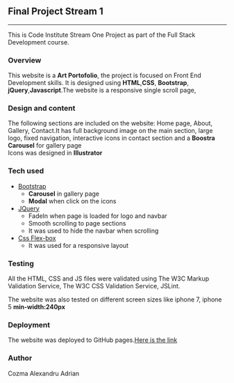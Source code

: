 ## Final Project Stream 1
___
This is Code Institute Stream One Project as part of the Full Stack Development course.
### Overview
This website is a __Art Portofolio__, the project is focused on Front End Development skills. It is designed using __HTML__,__CSS__, __Bootstrap__, __jQuery__,__Javascript__.The website is a responsive single scroll page,
### Design and content

The following sections are included on the website: Home page, About, Gallery, Contact.It has full background image on the main section, large logo, fixed navigation, interactive icons in contact section and a __Boostra Carousel__ for gallery page  
Icons was designed in __Illustrator__  

### Tech used
 - [Bootstrap](https://getbootstrap.com/)
   - __Carousel__ in gallery page
   - __Modal__ when click on the icons
 - [JQuery](https://jquery.com/)
   - FadeIn when page is loaded for logo and navbar
   - Smooth scrolling to page sections
   - It was used to hide the navbar when scrolling
 - [Css Flex-box](https://www.w3schools.com/css/css3_flexbox.asp)
   - It was used  for a  responsive layout

### Testing
All the HTML, CSS and JS files were validated using The W3C Markup Validation Service, The W3C CSS Validation Service, JSLint.

The website was also tested on different screen sizes like iphone 7, iphone 5 __min-width:240px__


### Deployment
The website was deployed to GitHub pages.[Here is the link](https://alexandru0707.github.io/)

### Author
Cozma Alexandru Adrian
